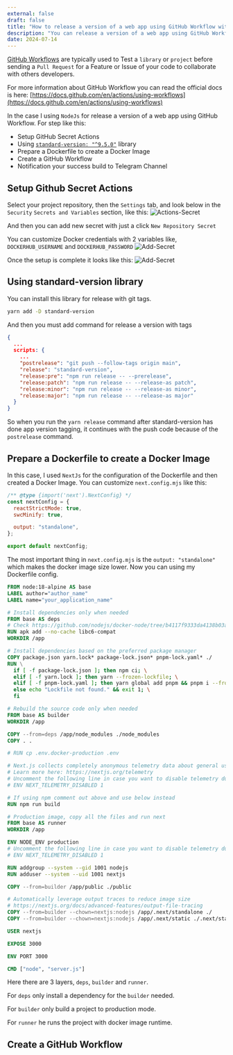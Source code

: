 ```yaml
---
external: false
draft: false
title: "How to release a version of a web app using GitHub Workflow with GitHub Actions"
description: "You can release a version of a web app using GitHub Workflow with GitHub Actions more easily"
date: 2024-07-14
---
```


[GitHub Workflows](https://docs.github.com/en/actions/using-workflows) are typically used to Test a `library` or `project` before sending a `Pull Request` for a Feature or Issue of your code to collaborate with others developers.

For more information about GitHub Workflow you can read the official docs is here:
[https://docs.github.com/en/actions/using-workflows](https://docs.github.com/en/actions/using-workflows)

In the case I using `NodeJs` for release a version of a web app using GitHub Workflow. For step like this:

- Setup GitHub Secret Actions
- Using [`standard-version: "^9.5.0"`](https://www.npmjs.com/package/standard-version) library
- Prepare a Dockerfile to create a Docker Image
- Create a GitHub Workflow
- Notification your success build to Telegram Channel

## Setup Github Secret Actions

Select your project repository, then the `Settings` tab, and look below in the `Security` `Secrets and Variables` section, like this:
![Actions-Secret](/static/blog/github-actions/actions-secret-variable.webp)

And then you can add new secret with just a click `New Repository Secret`

You can customize Docker credentials with 2 variables like, `DOCKERHUB_USERNAME` and `DOCKERHUB_PASSWORD`
![Add-Secret](/static/blog/github-actions/add-secret.webp)

Once the setup is complete it looks like this:
![Add-Secret](/static/blog/github-actions/list-actions-secret.webp)

## Using standard-version library

You can install this library for release with git tags.

```sh
yarn add -D standard-version
```

And then you must add command for release a version with tags

```json
{
  ...
  scripts: {
    ...
    "postrelease": "git push --follow-tags origin main",
    "release": "standard-version",
    "release:pre": "npm run release -- --prerelease",
    "release:patch": "npm run release -- --release-as patch",
    "release:minor": "npm run release -- --release-as minor",
    "release:major": "npm run release -- --release-as major"
  }
}
```

So when you run the `yarn release` command after standard-version has done app version tagging, it continues with the push code because of the `postrelease` command.

## Prepare a Dockerfile to create a Docker Image

In this case, I used `NextJs` for the configuration of the Dockerfile and then created a Docker Image.
You can customize `next.config.mjs` like this:

```js
/** @type {import('next').NextConfig} */
const nextConfig = {
  reactStrictMode: true,
  swcMinify: true,

  output: "standalone",
};

export default nextConfig;
```

The most important thing in `next.config.mjs` is the `output: "standalone"` which makes the docker image size lower.
Now you can using my Dockerfile config.

```dockerfile
FROM node:18-alpine AS base
LABEL author="author_name"
LABEL name="your_application_name"

# Install dependencies only when needed
FROM base AS deps
# Check https://github.com/nodejs/docker-node/tree/b4117f9333da4138b03a546ec926ef50a31506c3#nodealpine to understand why libc6-compat might be needed.
RUN apk add --no-cache libc6-compat
WORKDIR /app

# Install dependencies based on the preferred package manager
COPY package.json yarn.lock* package-lock.json* pnpm-lock.yaml* ./
RUN \
  if [ -f package-lock.json ]; then npm ci; \
  elif [ -f yarn.lock ]; then yarn --frozen-lockfile; \
  elif [ -f pnpm-lock.yaml ]; then yarn global add pnpm && pnpm i --frozen-lockfile; \
  else echo "Lockfile not found." && exit 1; \
  fi

# Rebuild the source code only when needed
FROM base AS builder
WORKDIR /app

COPY --from=deps /app/node_modules ./node_modules
COPY . .

# RUN cp .env.docker-production .env

# Next.js collects completely anonymous telemetry data about general usage.
# Learn more here: https://nextjs.org/telemetry
# Uncomment the following line in case you want to disable telemetry during the build.
# ENV NEXT_TELEMETRY_DISABLED 1

# If using npm comment out above and use below instead
RUN npm run build

# Production image, copy all the files and run next
FROM base AS runner
WORKDIR /app

ENV NODE_ENV production
# Uncomment the following line in case you want to disable telemetry during runtime.
# ENV NEXT_TELEMETRY_DISABLED 1

RUN addgroup --system --gid 1001 nodejs
RUN adduser --system --uid 1001 nextjs

COPY --from=builder /app/public ./public

# Automatically leverage output traces to reduce image size
# https://nextjs.org/docs/advanced-features/output-file-tracing
COPY --from=builder --chown=nextjs:nodejs /app/.next/standalone ./
COPY --from=builder --chown=nextjs:nodejs /app/.next/static ./.next/static

USER nextjs

EXPOSE 3000

ENV PORT 3000

CMD ["node", "server.js"]
```

Here there are 3 layers, `deps`, `builder` and `runner`.

For `deps` only install a dependency for the `builder` needed.

For `builder` only build a project to production mode.

For `runner` he runs the project with docker image runtime.

## Create a GitHub Workflow